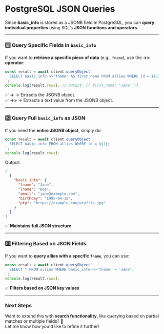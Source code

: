# PostgreSQL JSON Queries

Since **basic_info** is stored as a JSONB field in PostgreSQL, you can **query individual properties** using SQL’s **JSON functions and operators**.

---

### **1️⃣ Query Specific Fields in `basic_info`**
If you want to **retrieve a specific piece of data** (e.g., `fname`), use the **->> operator**:
```typescript
const result = await client.queryObject`
  SELECT basic_info->>'fname' AS first_name FROM allies WHERE id = ${1};
`;
console.log(result.rows); // Output: [{ first_name: "Jane" }]
```
✅ **->** → Extracts the JSONB object.  
✅ **->>** → Extracts a text value from the JSONB object.  

---

### **2️⃣ Query Full `basic_info` as JSON**
If you need the **entire JSONB object**, simply do:
```typescript
const result = await client.queryObject`
  SELECT basic_info FROM allies WHERE id = ${1};
`;
console.log(result.rows); 
```
Output:
```json
[
  {
    "basic_info": {
      "fname": "Jane",
      "lname": "Doe",
      "email": "jane@example.com",
      "birthday": "1995-04-18",
      "pfp": "https://example.com/profile.jpg"
    }
  }
]
```
✅ **Maintains full JSON structure**  

---

### **3️⃣ Filtering Based on JSON Fields**
If you want to **query allies with a specific `fname`**, you can use:
```typescript
const result = await client.queryObject`
  SELECT * FROM allies WHERE basic_info->>'fname' = 'Jane';
`;
console.log(result.rows);
```
✅ **Filters based on JSON key values**  

---

### **Next Steps**
Want to extend this with **search functionality**, like querying based on partial matches or multiple fields? 🚀  
Let me know how you'd like to refine it further!